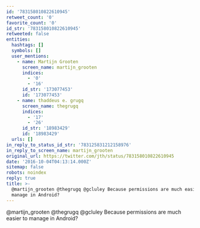 ```yaml
---
id: '783158010822610945'
retweet_count: '0'
favorite_count: '0'
id_str: '783158010822610945'
retweeted: false
entities:
  hashtags: []
  symbols: []
  user_mentions:
    - name: Martijn Grooten
      screen_name: martijn_grooten
      indices:
        - '0'
        - '16'
      id_str: '173077453'
      id: '173077453'
    - name: thaddeus e. grugq
      screen_name: thegrugq
      indices:
        - '17'
        - '26'
      id_str: '18983429'
      id: '18983429'
  urls: []
in_reply_to_status_id_str: '783125831212158976'
in_reply_to_screen_name: martijn_grooten
original_url: https://twitter.com/jth/status/783158010822610945
date: '2016-10-04T04:13:14.000Z'
sitemap: false
robots: noindex
reply: true
title: >-
  @martijn_grooten @thegrugq @gcluley Because permissions are much easier to
  manage in Android?
---
```


@martijn_grooten @thegrugq @gcluley Because permissions are much easier to manage in Android?